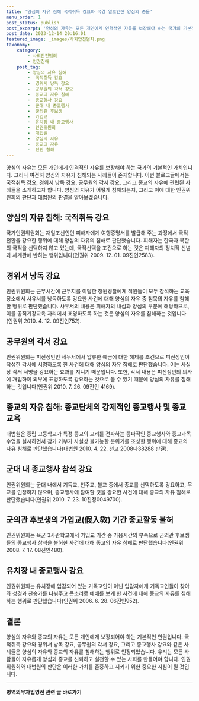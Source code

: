```yaml
---
title: '양심의 자유 침해 국적취득 강요와 국경 일로인한 양심의 충돌'
menu_order: 1
post_status: publish
post_excerpt: '양심의 자유는 모든 개인에게 인격적인 자유를 보장해야 하는 국가의 기본적인 가치입니다. 그러나 여전히 양심의 자유가 침해되는 사례들이 존재합니다. 이번 블로그글에서는 국적취득 강요, 경위서 낭독 강요, 공무원의 각서 강요, 그리고 종교의 자유에 관련된 사례들을 소개하고자 합니다. 양심의 자유가 어떻게 침해되는지, 그리고 이에 대한 인권위원회의 판단과 대법원의 판결을 알아보겠습니다.'
post_date: 2023-12-14 20:16:01
featured_image: _images/사회안전범죄.png
taxonomy:
    category:
        - 사회안전범죄
        - 인권침해
    post_tag:
        - 양심의 자유 침해
        -  국적취득 강요
        -  경위서 낭독 강요
        -  공무원의 각서 강요
        -  종교의 자유 침해
        -  종교행사 강요
        -  군대 내 종교행사
        -  군의관 후보생
        -  가입교
        -  유치장 내 종교행사
        -  인권위원회
        -  대법원
        -  양심의 자유
        -  종교의 자유
        -  인권 침해
---
```



양심의 자유는 모든 개인에게 인격적인 자유를 보장해야 하는 국가의 기본적인 가치입니다. 그러나 여전히 양심의 자유가 침해되는 사례들이 존재합니다. 이번 블로그글에서는 국적취득 강요, 경위서 낭독 강요, 공무원의 각서 강요, 그리고 종교의 자유에 관련된 사례들을 소개하고자 합니다. 양심의 자유가 어떻게 침해되는지, 그리고 이에 대한 인권위원회의 판단과 대법원의 판결을 알아보겠습니다.

## 양심의 자유 침해: 국적취득 강요
국가인권위원회는 재일조선인인 피해자에게 여행증명서를 발급해 주는 과정에서 국적전환을 강요한 행위에 대해 양심의 자유의 침해로 판단했습니다. 피해자는 한국과 북한의 국적을 선택하지 않고 있는데, 국적선택을 조건으로 하는 것은 피해자의 정치적 신념과 세계관에 반하는 행위입니다(인권위 2009. 12. 01. 09진인2583).

## 경위서 낭독 강요
인권위원회는 근무시간에 근무지를 이탈한 청원경찰에게 직원들이 모두 참석하는 교육장소에서 사유서를 낭독하도록 강요한 사건에 대해 양심의 자유 중 침묵의 자유를 침해한 행위로 판단했습니다. 사유서의 내용은 피해자의 내심과 양심의 부분에 해당하므로, 이를 공직기강교육 자리에서 표명하도록 하는 것은 양심의 자유를 침해하는 것입니다(인권위 2010. 4. 12. 09진인752).

## 공무원의 각서 강요
인권위원회는 피진정인인 세무서에서 압류한 예금에 대한 해제를 조건으로 피진정인이 작성한 각서에 서명하도록 한 사건에 대해 양심의 자유 침해로 판단했습니다. 이는 사실상 각서 서명을 강요하는 효과를 지니기 때문입니다. 또한, 각서 내용은 피진정인의 의사에 개입하여 외부에 표명하도록 강요하는 것으로 볼 수 있기 때문에 양심의 자유를 침해하는 것입니다(인권위 2010. 7. 26. 09진인 4169).

## 종교의 자유 침해: 종교단체의 강제적인 종교행사 및 종교교육
대법원은 종립 고등학교가 특정 종교의 교리를 전파하는 종파적인 종교행사와 종교과목 수업을 실시하면서 참가 거부가 사실상 불가능한 분위기를 조성한 행위에 대해 종교의 자유 침해로 판단했습니다(대법원 2010. 4. 22. 선고 2008다38288 판결).

## 군대 내 종교행사 참석 강요
인권위원회는 군대 내에서 기독교, 천주교, 불교 중에서 종교를 선택하도록 강요하고, 무교를 인정하지 않으며, 종교행사에 참여할 것을 강요한 사건에 대해 종교의 자유 침해로 판단했습니다(인권위 2010. 7. 23. 10진정0049700).

## 군의관 후보생의 가입교(假入敎) 기간 종교활동 불허
인권위원회는 육군 3사관학교에서 가입교 기간 중 가용시간의 부족으로 군의관 후보생들의 종교행사 참석을 불허한 사건에 대해 종교의 자유 침해로 판단했습니다(인권위 2008. 7. 17. 08진인480).

## 유치장 내 종교행사 강요
인권위원회는 유치장에 입감되어 있는 기독교인이 아닌 입감자에게 기독교인들이 찾아와 성경과 찬송가를 나눠주고 큰소리로 예배를 보게 한 사건에 대해 종교의 자유를 침해하는 행위로 판단했습니다(인권위 2006. 6. 28. 06진인952).

## 결론
양심의 자유와 종교의 자유는 모든 개인에게 보장되어야 하는 기본적인 인권입니다. 국적취득 강요와 경위서 낭독 강요, 공무원의 각서 강요, 그리고 종교행사 강요와 같은 사례들은 양심의 자유와 종교의 자유를 침해하는 행위로 인정되었습니다. 우리는 모든 사람들이 자유롭게 양심과 종교를 신뢰하고 실천할 수 있는 사회를 만들어야 합니다. 인권위원회와 대법원의 판단은 이러한 가치를 존중하고 지키기 위한 중요한 지침이 될 것입니다.
<!-- wp:separator -->
<hr class="wp-block-separator has-alpha-channel-opacity"/>
<!-- /wp:separator -->

<!-- wp:group {"backgroundColor":"base","layout":{"type":"constrained"}} -->
<div class="wp-block-group has-base-background-color has-background"><!-- wp:paragraph {"align":"center","fontSize":"medium"} -->
<p class="has-text-align-center has-large-font-size"><strong>병역의무자입영전 관련 글 바로가기</strong></p>
<!-- /wp:paragraph -->


<!-- wp:latest-posts
{"categories":[{"id":9092,"count":19,"description":"","link":"https://uknowlaw.com/category/%eb%b3%91%ec%97%ad%ec%9d%98%eb%ac%b4%ec%9e%90%ec%9e%85%ec%98%81%ec%a0%84/","name":"병역의무자입영전","slug":"병역의무자입영전","taxonomy":"category","parent":0,"meta":[],"_links":{"self":[{"href":"https://uknowlaw.com/wp-json/wp/v2/categories/9092"}],"collection":[{"href":"https://uknowlaw.com/wp-json/wp/v2/categories"}],"about":[{"href":"https://uknowlaw.com/wp-json/wp/v2/taxonomies/category"}],"wp:post_type":[{"href":"https://uknowlaw.com/wp-json/wp/v2/posts?categories=9092"}],"curies":[{"name":"wp","href":"https://api.w.org/{rel}","templated":true}]}}],"postsToShow":100,"excerptLength":28,"postLayout":"grid","columns":2,"featuredImageAlign":"left","featuredImageSizeSlug":"large","fontSize":"small"} /--></div>
<!-- /wp:group -->
